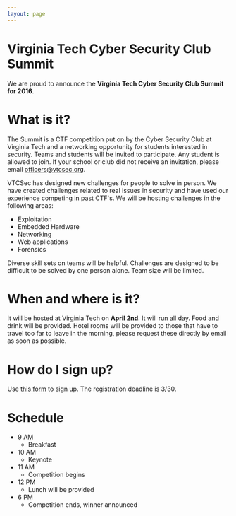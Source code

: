 ```yaml
---
layout: page
---
```


# Virginia Tech Cyber Security Club Summit

We are proud to announce the **Virginia Tech Cyber Security Club Summit for 2016**.

# What is it?

The Summit is a CTF competition put on by the Cyber Security Club at Virginia Tech and a networking opportunity for students interested in security.
Teams and students will be invited to participate.  Any student is allowed to join.  If your school or club
did not receive an invitation, please email <a href="mailto:officers@vtcsec.org">officers@vtcsec.org</a>.

VTCSec has designed new challenges for people to solve in person.  We have created challenges related
to real issues in security and have used our experience competing in past CTF's.  We will be hosting challenges
in the following areas:

* Exploitation
* Embedded Hardware
* Networking
* Web applications
* Forensics

Diverse skill sets on teams will be helpful.  Challenges are designed to be difficult to be solved by one person alone.
Team size will be limited. 

# When and where is it?

It will be hosted at Virginia Tech on **April 2nd**.  It will run all day.  Food and drink will be provided.
Hotel rooms will be provided to those that have to travel too far to leave in the morning, please request these directly by email as soon as possible.

# How do I sign up?

Use [this form](https://docs.google.com/forms/d/1oYqpYmPcQnqUAs-KEcnq4qeep-48osqUIVRz7x0EPTY/viewform) to sign up.  The registration deadline is 3/30.

# Schedule

* 9 AM
    * Breakfast
* 10 AM 
    * Keynote
* 11 AM 
    * Competition begins
* 12 PM
    * Lunch will be provided
* 6 PM
    * Competition ends, winner announced
